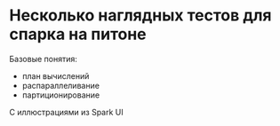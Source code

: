 # Несколько наглядных тестов для спарка на питоне

Базовые понятия:
- план вычислений
- распараллеливание
- партиционирование

С иллюстрациями из Spark UI
